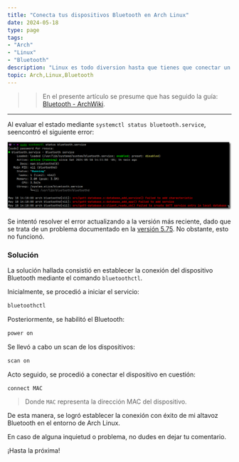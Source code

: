 ```yaml
---
title: "Conecta tus dispositivos Bluetooth en Arch Linux"
date: 2024-05-18
type: page
tags: 
- "Arch"
- "Linux"
- "Bluetooth"
description: "Linux es todo diversion hasta que tienes que conectar un dispositivo bluetooth."
topic: Arch,Linux,Bluetooth
---
```


>> En el presente artículo se presume que has seguido la guía: [Bluetooth - ArchWiki](https://wiki.archlinux.org/title/bluetooth).

---

Al evaluar el estado mediante `systemctl status bluetooth.service`, seencontró el siguiente error:

![Estado](status.png)

Se intentó resolver el error actualizando a la versión más reciente, dado que se trata de un problema documentado en la [versión 5.75](https://github.com/bluez/bluez/issues/821). No obstante, esto no funcionó.

### Solución

La solución hallada consistió en establecer la conexión del dispositivo Bluetooth mediante el comando `bluetoothctl`.

Inicialmente, se procedió a iniciar el servicio:

```bash
bluetoothctl
```

Posteriormente, se habilitó el Bluetooth:

```bash
power on
```

Se llevó a cabo un scan de los dispositivos:

```bash
scan on
```

Acto seguido, se procedió a conectar el dispositivo en cuestión:

```bash
connect MAC
```

> Donde `MAC` representa la dirección MAC del dispositivo.

De esta manera, se logró establecer la conexión con éxito de mi altavoz Bluetooth en el entorno de Arch Linux. 

En caso de alguna inquietud o problema, no dudes en dejar tu comentario. 

¡Hasta la próxima!
